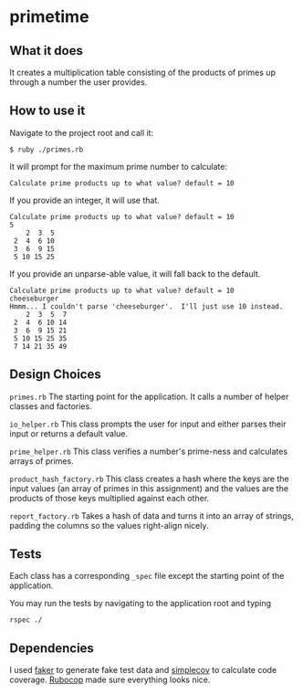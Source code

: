 # primetime

## What it does

It creates a multiplication table consisting of the products of primes up through a number the user provides.

## How to use it

Navigate to the project root and call it:

```
$ ruby ./primes.rb
```

It will prompt for the maximum prime number to calculate:

```
Calculate prime products up to what value? default = 10
```

If you provide an integer, it will use that.

```
Calculate prime products up to what value? default = 10
5
    2  3  5
 2  4  6 10
 3  6  9 15
 5 10 15 25
```

If you provide an unparse-able value, it will fall back to the default.
```
Calculate prime products up to what value? default = 10
cheeseburger
Hmmm... I couldn't parse 'cheeseburger'.  I'll just use 10 instead.
    2  3  5  7
 2  4  6 10 14
 3  6  9 15 21
 5 10 15 25 35
 7 14 21 35 49
```


## Design Choices

`primes.rb` The starting point for the application.  It calls a number of helper classes and factories.

`io_helper.rb` This class prompts the user for input and either parses their input or returns a default value.

`prime_helper.rb` This class verifies a number's prime-ness and calculates arrays of primes.

`product_hash_factory.rb` This class creates a hash where the keys are the input values (an array of primes in this assignment) and the values are the products of those keys multiplied against each other.

`report_factory.rb` Takes a hash of data and turns it into an array of strings, padding the columns so the values right-align nicely.

## Tests

Each class has a corresponding `_spec` file except the starting point of the application.

You may run the tests by navigating to the application root and typing

```
rspec ./
```

## Dependencies

I used [faker](https://github.com/stympy/faker) to generate fake test data and [simplecov](https://github.com/colszowka/simplecov) to calculate code coverage.  [Rubocop](https://github.com/rubocop-hq/rubocop) made sure everything looks nice.
